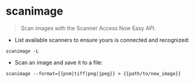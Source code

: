 # scanimage

> Scan images with the Scanner Access Now Easy API.

- List available scanners to ensure yours is connected and recognized:

`scanimage -L`

- Scan an image and save it to a file:

`scanimage --format={{pnm|tiff|png|jpeg}} > {{path/to/new_image}}`
